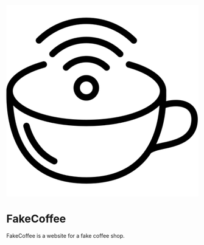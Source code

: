 ![alt text](https://github.com/KhanxMo/FakeCoffee/blob/main/images/005-wifi.png?raw=true)
# FakeCoffee
FakeCoffee is a website for a fake coffee shop.
